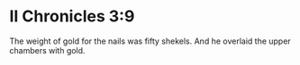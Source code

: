 # II Chronicles 3:9

The weight of gold for the nails was fifty shekels. And he overlaid the upper chambers with gold.
